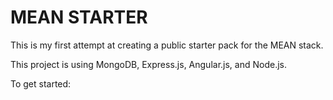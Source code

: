 MEAN STARTER
========================

This is my first attempt at creating a public starter pack for the MEAN stack. 

This project is using MongoDB, Express.js, Angular.js, and Node.js. 

To get started: 

